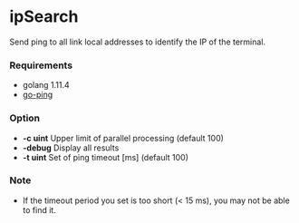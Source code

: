 # ipSearch
Send ping to all link local addresses to identify the IP of the terminal.

### Requirements
- golang 1.11.4
- [go-ping](https://github.com/sparrc/go-ping)

### Option
- **-c uint** Upper limit of parallel processing (default 100)
- **-debug** Display all results
- **-t uint** Set of ping timeout [ms] (default 100)

### Note
- If the timeout period you set is too short (< 15 ms), you may not be able to find it.

